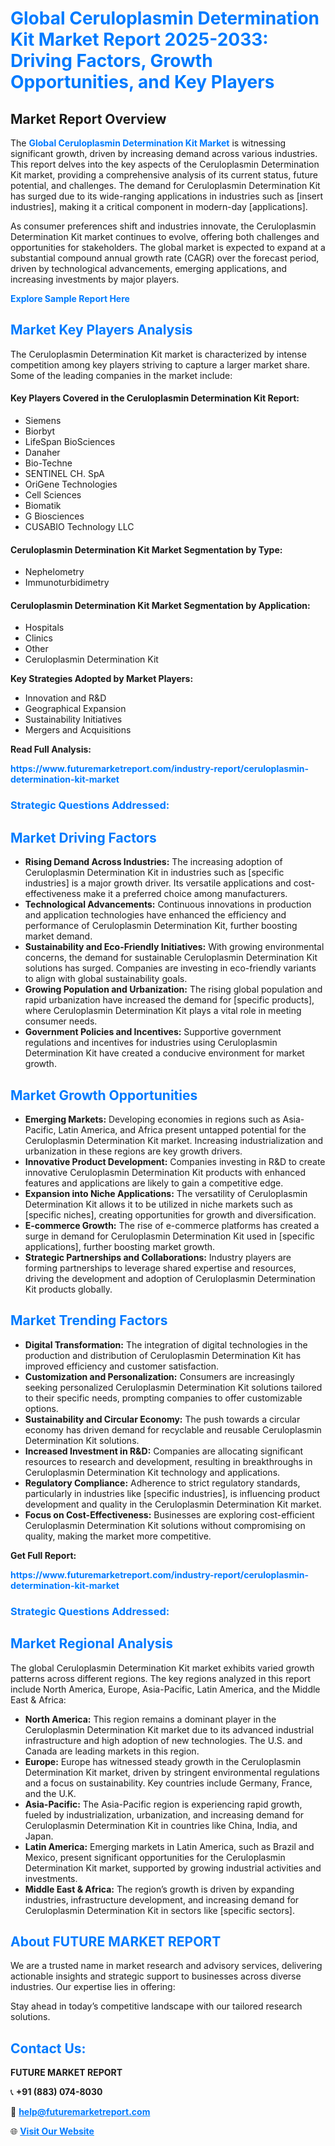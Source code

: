 <h1 style="color: #007BFF;">Global Ceruloplasmin Determination Kit Market Report 2025-2033: Driving Factors, Growth Opportunities, and Key Players</h1>

<section id="overview">
<h2>Market Report Overview</h2>
<p>The <a href="https://www.futuremarketreport.com/industry-report/ceruloplasmin-determination-kit-market" style="color: #007BFF; text-decoration: none;"><strong>Global Ceruloplasmin Determination Kit Market</strong></a> is witnessing significant growth, driven by increasing demand across various industries. This report delves into the key aspects of the Ceruloplasmin Determination Kit market, providing a comprehensive analysis of its current status, future potential, and challenges. The demand for Ceruloplasmin Determination Kit has surged due to its wide-ranging applications in industries such as [insert industries], making it a critical component in modern-day [applications].</p>
<p>As consumer preferences shift and industries innovate, the Ceruloplasmin Determination Kit market continues to evolve, offering both challenges and opportunities for stakeholders. The global market is expected to expand at a substantial compound annual growth rate (CAGR) over the forecast period, driven by technological advancements, emerging applications, and increasing investments by major players.</p>
</section>

<section id="overview">
<p><a href="https://www.futuremarketreport.com/request-sample/reportId=123126" style="color: #007BFF; text-decoration: none;"><strong>Explore Sample Report Here</strong></a></p>
</section>

<section id="key-players">
<h2 style="color: #007BFF;">Market Key Players Analysis</h2>
<p>The Ceruloplasmin Determination Kit market is characterized by intense competition among key players striving to capture a larger market share. Some of the leading companies in the market include:</p>
<h4>Key Players Covered in the Ceruloplasmin Determination Kit Report:</h4>
<ul><li>Siemens</li><li>Biorbyt</li><li>LifeSpan BioSciences</li><li>Danaher</li><li>Bio-Techne</li><li>SENTINEL CH. SpA</li><li>OriGene Technologies</li><li>Cell Sciences</li><li>Biomatik</li><li>G Biosciences</li><li>CUSABIO Technology LLC</li></ul>
<h4>Ceruloplasmin Determination Kit Market Segmentation by Type:</h4>
<ul><li>Nephelometry</li><li>Immunoturbidimetry</li></ul>

<h4>Ceruloplasmin Determination Kit Market Segmentation by Application:</h4>
<ul><li>Hospitals</li><li>Clinics</li><li>Other</li><li>Ceruloplasmin Determination Kit</li></ul>
<p><strong>Key Strategies Adopted by Market Players:</strong></p>
<ul>
<li>Innovation and R&D</li>
<li>Geographical Expansion</li>
<li>Sustainability Initiatives</li>
<li>Mergers and Acquisitions</li>
</ul>
</section>

<section>
<p><strong>Read Full Analysis: </strong></p><a href="https://www.futuremarketreport.com/industry-report/ceruloplasmin-determination-kit-market" style="color: #007BFF; text-decoration: none;"><strong>https://www.futuremarketreport.com/industry-report/ceruloplasmin-determination-kit-market</strong></a>
<h3 style="color: #007BFF;">Strategic Questions Addressed:</h3>
</section>

<section id="driving-factors">
<h2 style="color: #007BFF;">Market Driving Factors</h2>
<ul>
<li><strong>Rising Demand Across Industries:</strong> The increasing adoption of Ceruloplasmin Determination Kit in industries such as [specific industries] is a major growth driver. Its versatile applications and cost-effectiveness make it a preferred choice among manufacturers.</li>
<li><strong>Technological Advancements:</strong> Continuous innovations in production and application technologies have enhanced the efficiency and performance of Ceruloplasmin Determination Kit, further boosting market demand.</li>
<li><strong>Sustainability and Eco-Friendly Initiatives:</strong> With growing environmental concerns, the demand for sustainable Ceruloplasmin Determination Kit solutions has surged. Companies are investing in eco-friendly variants to align with global sustainability goals.</li>
<li><strong>Growing Population and Urbanization:</strong> The rising global population and rapid urbanization have increased the demand for [specific products], where Ceruloplasmin Determination Kit plays a vital role in meeting consumer needs.</li>
<li><strong>Government Policies and Incentives:</strong> Supportive government regulations and incentives for industries using Ceruloplasmin Determination Kit have created a conducive environment for market growth.</li>
</ul>
</section>

<section id="growth-opportunities">
<h2 style="color: #007BFF;">Market Growth Opportunities</h2>
<ul>
<li><strong>Emerging Markets:</strong> Developing economies in regions such as Asia-Pacific, Latin America, and Africa present untapped potential for the Ceruloplasmin Determination Kit market. Increasing industrialization and urbanization in these regions are key growth drivers.</li>
<li><strong>Innovative Product Development:</strong> Companies investing in R&D to create innovative Ceruloplasmin Determination Kit products with enhanced features and applications are likely to gain a competitive edge.</li>
<li><strong>Expansion into Niche Applications:</strong> The versatility of Ceruloplasmin Determination Kit allows it to be utilized in niche markets such as [specific niches], creating opportunities for growth and diversification.</li>
<li><strong>E-commerce Growth:</strong> The rise of e-commerce platforms has created a surge in demand for Ceruloplasmin Determination Kit used in [specific applications], further boosting market growth.</li>
<li><strong>Strategic Partnerships and Collaborations:</strong> Industry players are forming partnerships to leverage shared expertise and resources, driving the development and adoption of Ceruloplasmin Determination Kit products globally.</li>
</ul>
</section>

<section id="trending-factors">
<h2 style="color: #007BFF;">Market Trending Factors</h2>
<ul>
<li><strong>Digital Transformation:</strong> The integration of digital technologies in the production and distribution of Ceruloplasmin Determination Kit has improved efficiency and customer satisfaction.</li>
<li><strong>Customization and Personalization:</strong> Consumers are increasingly seeking personalized Ceruloplasmin Determination Kit solutions tailored to their specific needs, prompting companies to offer customizable options.</li>
<li><strong>Sustainability and Circular Economy:</strong> The push towards a circular economy has driven demand for recyclable and reusable Ceruloplasmin Determination Kit solutions.</li>
<li><strong>Increased Investment in R&D:</strong> Companies are allocating significant resources to research and development, resulting in breakthroughs in Ceruloplasmin Determination Kit technology and applications.</li>
<li><strong>Regulatory Compliance:</strong> Adherence to strict regulatory standards, particularly in industries like [specific industries], is influencing product development and quality in the Ceruloplasmin Determination Kit market.</li>
<li><strong>Focus on Cost-Effectiveness:</strong> Businesses are exploring cost-efficient Ceruloplasmin Determination Kit solutions without compromising on quality, making the market more competitive.</li>
</ul>
</section>

<section>
<p><strong>Get Full Report: </strong></p><a href="https://www.futuremarketreport.com/industry-report/ceruloplasmin-determination-kit-market" style="color: #007BFF; text-decoration: none;"><strong>https://www.futuremarketreport.com/industry-report/ceruloplasmin-determination-kit-market</strong></a>
<h3 style="color: #007BFF;">Strategic Questions Addressed:</h3>
</section>


<section id="regional-analysis">
<h2 style="color: #007BFF;">Market Regional Analysis</h2>
<p>The global Ceruloplasmin Determination Kit market exhibits varied growth patterns across different regions. The key regions analyzed in this report include North America, Europe, Asia-Pacific, Latin America, and the Middle East & Africa:</p>
<ul>
<li><strong>North America:</strong> This region remains a dominant player in the Ceruloplasmin Determination Kit market due to its advanced industrial infrastructure and high adoption of new technologies. The U.S. and Canada are leading markets in this region.</li>
<li><strong>Europe:</strong> Europe has witnessed steady growth in the Ceruloplasmin Determination Kit market, driven by stringent environmental regulations and a focus on sustainability. Key countries include Germany, France, and the U.K.</li>
<li><strong>Asia-Pacific:</strong> The Asia-Pacific region is experiencing rapid growth, fueled by industrialization, urbanization, and increasing demand for Ceruloplasmin Determination Kit in countries like China, India, and Japan.</li>
<li><strong>Latin America:</strong> Emerging markets in Latin America, such as Brazil and Mexico, present significant opportunities for the Ceruloplasmin Determination Kit market, supported by growing industrial activities and investments.</li>
<li><strong>Middle East & Africa:</strong> The region’s growth is driven by expanding industries, infrastructure development, and increasing demand for Ceruloplasmin Determination Kit in sectors like [specific sectors].</li>
</ul>
</section>

<footer>
<h2 style="color: #007BFF;">About FUTURE MARKET REPORT</h2>
<p>We are a trusted name in market research and advisory services, delivering actionable insights and strategic support to businesses across diverse industries. Our expertise lies in offering:</p>

<p>Stay ahead in today’s competitive landscape with our tailored research solutions.</p>

<h2 style="color: #007BFF;">Contact Us:</h2>
<p><strong>FUTURE MARKET REPORT</strong></p>
<p>📞 <strong>+91 (883) 074-8030</strong></p>
<p>📧 <strong><a href="mailto:help@futuremarketreport.com" style="color: #007BFF;">help@futuremarketreport.com</a></strong></p>
<p>🌐 <strong><a href="https://www.futuremarketreport.com/" style="color: #007BFF;">Visit Our Website</a></strong></p>
</footer>